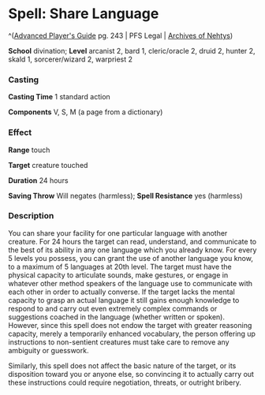 # Spell: Share Language

^([Advanced Player's Guide][ss-share-language] pg. 243 | PFS Legal | [Archives of Nehtys][sn-share-language])

**School** divination; **Level** arcanist 2, bard 1, cleric/oracle 2, druid 2, hunter 2, skald 1, sorcerer/wizard 2, warpriest 2

### Casting

**Casting Time** 1 standard action

**Components** V, S, M (a page from a dictionary)

### Effect

**Range** touch

**Target** creature touched

**Duration** 24 hours

**Saving Throw** Will negates (harmless); **Spell Resistance** yes (harmless)

### Description

You can share your facility for one particular language with another creature. For 24 hours the target can read, understand, and communicate to the best of its ability in any one language which you already know. For every 5 levels you possess, you can grant the use of another language you know, to a maximum of 5 languages at 20th level. The target must have the physical capacity to articulate sounds, make gestures, or engage in whatever other method speakers of the language use to communicate with each other in order to actually converse. If the target lacks the mental capacity to grasp an actual language it still gains enough knowledge to respond to and carry out even extremely complex commands or suggestions coached in the language (whether written or spoken). However, since this spell does not endow the target with greater reasoning capacity, merely a temporarily enhanced vocabulary, the person offering up instructions to non-sentient creatures must take care to remove any ambiguity or guesswork.

Similarly, this spell does not affect the basic nature of the target, or its disposition toward you or anyone else, so convincing it to actually carry out these instructions could require negotiation, threats, or outright bribery.

[ss-share-language]: http://paizo.com/pathfinderRPG/v57
[sn-share-language]: http://www.archivesofnethys.com/SpellDisplay.aspx?ItemName=Share%20Language